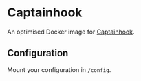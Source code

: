 # Captainhook

An optimised Docker image for [Captainhook](https://github.com/bketelsen/captainhook).

## Configuration

Mount your configuration in `/config`.
